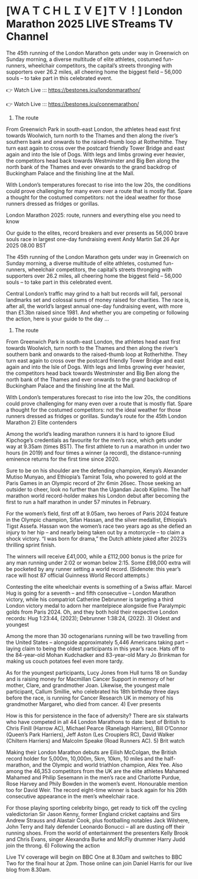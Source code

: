 # [ＷＡＴＣＨＬＩＶＥ]ＴＶ！] London Marathon 2025 LIVE STreams TV Channel 

The 45th running of the London Marathon gets under way in Greenwich on Sunday morning, a diverse multitude of elite athletes, costumed fun-runners, wheelchair competitors, the capital’s streets thronging with supporters over 26.2 miles, all cheering home the biggest field – 56,000 souls – to take part in this celebrated event.

👉 Watch Live ::: https://bestones.icu/londonmarathon/

👉 Watch Live ::: https://bestones.icu/connemarathon/

1) The route

From Greenwich Park in south-east London, the athletes head east first towards Woolwich, turn north to the Thames and then along the river’s southern bank and onwards to the raised-thumb loop at Rotherhithe. They turn east again to cross over the postcard friendly Tower Bridge and east again and into the Isle of Dogs. With legs and limbs growing ever heavier, the competitors head back towards Westminster and Big Ben along the north bank of the Thames and ever onwards to the grand backdrop of Buckingham Palace and the finishing line at the Mall.

With London’s temperatures forecast to rise into the low 20s, the conditions could prove challenging for many even over a route that is mostly flat. Spare a thought for the costumed competitors: not the ideal weather for those runners dressed as fridges or gorillas.

London Marathon 2025: route, runners and everything else you need to know

Our guide to the elites, record breakers and ever presents as 56,000 brave souls race in largest one-day fundraising event
Andy Martin
Sat 26 Apr 2025 08.00 BST

The 45th running of the London Marathon gets under way in Greenwich on Sunday morning, a diverse multitude of elite athletes, costumed fun-runners, wheelchair competitors, the capital’s streets thronging with supporters over 26.2 miles, all cheering home the biggest field – 56,000 souls – to take part in this celebrated event.

Central London’s traffic may grind to a halt but records will fall, personal landmarks set and colossal sums of money raised for charities. The race is, after all, the world’s largest annual one-day fundraising event, with more than £1.3bn raised since 1981. And whether you are competing or following the action, here is your guide to the day …
1) The route

From Greenwich Park in south-east London, the athletes head east first towards Woolwich, turn north to the Thames and then along the river’s southern bank and onwards to the raised-thumb loop at Rotherhithe. They turn east again to cross over the postcard friendly Tower Bridge and east again and into the Isle of Dogs. With legs and limbs growing ever heavier, the competitors head back towards Westminster and Big Ben along the north bank of the Thames and ever onwards to the grand backdrop of Buckingham Palace and the finishing line at the Mall.

With London’s temperatures forecast to rise into the low 20s, the conditions could prove challenging for many even over a route that is mostly flat. Spare a thought for the costumed competitors: not the ideal weather for those runners dressed as fridges or gorillas.
Sunday’s route for the 45th London Marathon
2) Elite contenders

Among the world’s leading marathon runners it is hard to ignore Eliud Kipchoge’s credentials as favourite for the men’s race, which gets under way at 9.35am (times BST). The first athlete to run a marathon in under two hours (in 2019) and four times a winner (a record), the distance-running eminence returns for the first time since 2020.

Sure to be on his shoulder are the defending champion, Kenya’s Alexander Mutiso Munyao, and Ethiopia’s Tamirat Tola, who powered to gold at the Paris Games in an Olympic record of 2hr 6min 26sec. Those seeking an outsider to cheer, look no further than the Ugandan Jacob Kiplimo. The half marathon world record-holder makes his London debut after becoming the first to run a half marathon in under 57 minutes in February.

For the women’s field, first off at 9.05am, two heroes of Paris 2024 feature in the Olympic champion, Sifan Hassan, and the silver medallist, Ethiopia’s Tigst Assefa. Hassan won the women’s race two years ago as she defied an injury to her hip – and nearly being taken out by a motorcycle – to claim a shock victory. “I was born for drama,” the Dutch athlete joked after 2023’s thrilling sprint finish.

The winners will receive £41,000, while a £112,000 bonus is the prize for any man running under 2:02 or woman below 2:15. Some £98,000 extra will be pocketed by any runner setting a world record. (Sidenote: this year’s race will host 87 official Guinness World Record attempts.)

Contesting the elite wheelchair events is something of a Swiss affair. Marcel Hug is going for a seventh – and fifth consecutive – London Marathon victory, while his compatriot Catherine Debrunner is targeting a third London victory medal to adorn her mantelpiece alongside five Paralympic golds from Paris 2024. Oh, and they both hold their respective London records: Hug 1:23:44, (2023); Debrunner 1:38:24, (2022).
3) Oldest and youngest

Among the more than 30 octogenarians running will be two travelling from the United States – alongside approximately 5,446 Americans taking part – laying claim to being the oldest participants in this year’s race. Hats off to the 84-year-old Mohan Kudchadker and 83-year-old Mary Jo Brinkman for making us couch potatoes feel even more tardy.

As for the youngest participants, Lucy Jones from Hull turns 18 on Sunday and is raising money for Macmillan Cancer Support in memory of her mother, Clare, and grandmother Joan. Likewise, the youngest male participant, Callum Smillie, who celebrated his 18th birthday three days before the race, is running for Cancer Research UK in memory of his grandmother Margaret, who died from cancer.
4) Ever presents

How is this for persistence in the face of adversity? There are six stalwarts who have competed in all 44 London Marathons to date: best of British to Chris Finill (Harrow AC), Michael Pearce (Ranelagh Harriers), Bill O’Connor (Queen’s Park Harriers), Jeff Aston (Les Croupiers RC), David Walker (Chiltern Harriers) and Malcolm Speake (Road Runners AC).
5) Brit watch

Making their London Marathon debuts are Eilish McColgan, the British record holder for 5,000m, 10,000m, 5km, 10km, 10 miles and the half-marathon, and the Olympic and world triathlon champion, Alex Yee. Also among the 46,353 competitors from the UK are the elite athletes Mahamed Mahamed and Philip Sesemann in the men’s race and Charlotte Purdue, Rose Harvey and Phily Bowden in the women’s event. Honourable mention too for David Weir. The record eight-time winner is back again for his 26th consecutive appearance in the men’s wheelchair race.

For those playing sporting celebrity bingo, get ready to tick off the cycling valedictorian Sir Jason Kenny, former England cricket captains and Sirs Andrew Strauss and Alastair Cook, plus footballing notables Jack Wilshere, John Terry and Italy defender Leonardo Bonucci – all are dusting off their running shoes. From the world of entertainment the presenters Kelly Brook and Chris Evans, singer Alexandra Burke and McFly drummer Harry Judd join the throng.
6) Following the action

Live TV coverage will begin on BBC One at 8.30am and switches to BBC Two for the final hour at 2pm. Those online can join Daniel Harris for our live blog from 8.30am.
